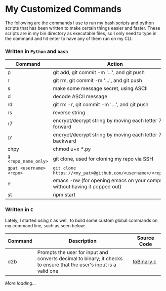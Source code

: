 # My Customized Commands
The following are the commands I use to run my bash scripts and python scripts that has been written to make certain things easier and faster.
These scripts are in my bin directory as executable files, so I only need to type in the command and hit enter to have any of them run on my CLI.
### Written in `Python` and `bash`

Command | Action
--- | ----
p | git add, git commit -m '...', and git push
r | git rm, git commit -m '...', and git push
s | make some message secret, using ASCII
d | decode ASCII message
rd | git rm -r, git commit -m '...', and git push
rs | reverse string
r7 | encrypt/decrypt string by moving each letter 7 steps forward
l7 | encrypt/decrypt string by moving each letter 7 steps backward
chpy | chmod u+x *.py
`g <repo_name_only>` | git clone, used for cloning my repo via SSH
`gpat <username> <repo>` | `git clone https://<my_pat>@github.com/<username>/<repo>.git`
e | emacs -nw (for opening emacs on your computer without having it popped out)
st | npm start

### Written in `C`
Lately, I started using `C` as well, to build some custom global commands on my command line, such as seen below:

Command | Description | Source Code
--- | --- | ---
d2b | Prompts the user for input and converts decimal to binary; it checks to ensure that the user's input is a valid one | [toBinary.c](https://github.com/tpauldike/c_and_I/blob/Topman/number_conversion/toBinary.c)

*More loading...*
